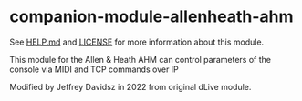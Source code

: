 # companion-module-allenheath-ahm

See [HELP.md](./companion/HELP.md) and [LICENSE](LICENSE) for more information about this module.

This module for the Allen & Heath AHM can control parameters of the console
via MIDI and TCP commands over IP

Modified by Jeffrey Davidsz in 2022 from original dLive module.
